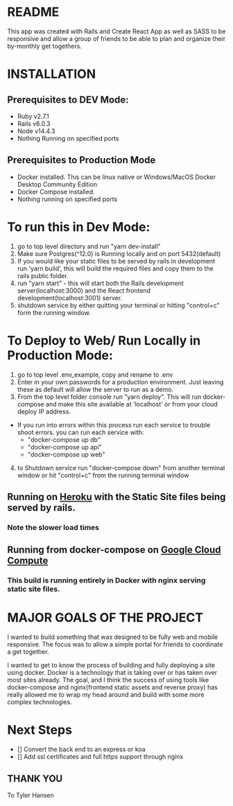 # README

This app was created with Rails and Create React App as well as SASS to be responsive and allow a group of friends to be able to plan and organize their by-monthly get togethers.

# INSTALLATION

## Prerequisites to DEV Mode:
  * Ruby v2.7.1
  * Rails v6.0.3
  * Node v14.4.3
  * Nothing Running on specified ports
   
## Prerequisites to Production Mode
  * Docker installed. This can be linux native or Windows/MacOS Docker Desktop Community Edition
  * Docker Compose installed.
  * Nothing running on specified ports

# To run this in Dev Mode:
 
 1. go to top level directory and run "yarn dev-install"
 2. Make sure Postgres(^12.0) is Running locally and on port 5432(default)
 3. If you would like your static files to be served by rails in development run 'yarn build', this will build the required files and copy them to the rails public folder.
 4. run "yarn start" - this will start both the Rails development server(localhost:3000) and the React frontend development(localhost:3001) server.
 5. shutdown service by either quitting your terminal or hitting "control+c" form the running window.
 

 
# To Deploy to Web/ Run Locally in Production Mode:
 1. go to top level .env_example, copy and rename to .env
 2. Enter in your own passwords for a production environment. Just leaving these as default will allow the server to run as a demo.
 3. From the top level folder console run "yarn deploy". This will run docker-compose and make this site available at 'localhost' or from your cloud deploy IP address. 
  - If you run into errors within this process run each service to trouble shoot errors. you can run each service with:
    - "docker-compose up db"
    - "docker-compose up api"
    - "docker-compose up web"
 4. to Shutdown service run "docker-compose down" from another terminal window or hit "control+c" from the running terminal window
 
 
## Running on [Heroku](https://whiskey-night2020.herokuapp.com/) with the Static Site files being served by rails.
### Note the slower load times

## Running from docker-compose on [Google Cloud Compute](whiskeynight.site)
### This build is running entirely in Docker with nginx serving static site files.


# MAJOR GOALS OF THE PROJECT
I wanted to build something that was designed to be fully web and mobile responsive. The focus was to allow a simple portal for friends to coordinate a get together.

I wanted to get to know the process of building and fully deploying a site using docker. Docker is a technology that is taking over or has taken over most sites already. The goal, and I think the success of using tools like docker-compose and nginx(frontend static assets and reverse proxy) has really allowed me to wrap my head around and build with some more complex technologies.


# Next Steps
- [] Convert the back end to an express or koa
- [] Add ssl certificates and full https support through nginx

## THANK YOU
To Tyler Hansen